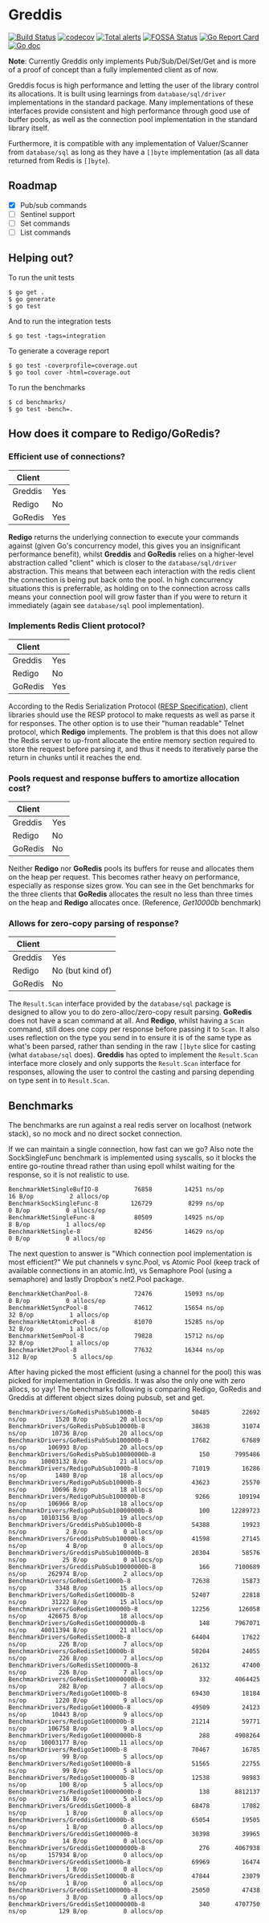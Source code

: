 # Greddis

[![Build Status](https://github.com/mikn/greddis/workflows/build/badge.svg)](https://github.com/mikn/greddis/actions)
[![codecov](https://codecov.io/gh/mikn/greddis/branch/master/graph/badge.svg)](https://codecov.io/gh/mikn/greddis)
[![Total alerts](https://img.shields.io/lgtm/alerts/g/mikn/greddis.svg?logo=lgtm&logoWidth=18)](https://lgtm.com/projects/g/mikn/greddis/alerts/)
[![FOSSA Status](https://app.fossa.com/api/projects/custom%2B13944%2Fgreddis.svg?type=shield)](https://app.fossa.com/projects/custom%2B13944%2Fgreddis?ref=badge_shield)
[![Go Report Card](https://goreportcard.com/badge/github.com/mikn/greddis)](https://goreportcard.com/report/github.com/mikn/greddis)
[![Go doc](http://img.shields.io/badge/go-documentation-blue.svg?style=flat-square)](https://godoc.org/github.com/mikn/greddis)

**Note**: Currently Greddis only implements Pub/Sub/Del/Set/Get and is more of a proof of concept than a fully implemented client as of now.

Greddis focus is high performance and letting the user of the library control its allocations. It is built using learnings from `database/sql/driver` implementations in the standard package. Many implementations of these interfaces provide consistent and high performance through good use of buffer pools, as well as the connection pool implementation in the standard library itself.

Furthermore, it is compatible with any implementation of Valuer/Scanner from `database/sql` as long as they have a `[]byte` implementation (as all data returned from Redis is `[]byte`).

## Roadmap
 - [x] Pub/sub commands
 - [ ] Sentinel support
 - [ ] Set commands
 - [ ] List commands

## Helping out?
To run the unit tests
```
$ go get .
$ go generate
$ go test
```
And to run the integration tests
```
$ go test -tags=integration
```
To generate a coverage report
```
$ go test -coverprofile=coverage.out
$ go tool cover -html=coverage.out
```

To run the benchmarks
```
$ cd benchmarks/
$ go test -bench=.
```


## How does it compare to Redigo/GoRedis?

### Efficient use of connections?

| Client  |     |
| ------- | --- |
| Greddis | Yes |
| Redigo  | No  |
| GoRedis | Yes |

**Redigo** returns the underlying connection to execute your commands against (given Go's concurrency model, this gives you an insignificant performance benefit), whilst **Greddis** and **GoRedis** relies on a higher-level abstraction called "client" which is closer to the `database/sql/driver` abstraction. This means that between each interaction with the redis client the connection is being put back onto the pool. In high concurrency situations this is preferrable, as holding on to the connection across calls means your connection pool will grow faster than if you were to return it immediately (again see `database/sql` pool implementation).

### Implements Redis Client protocol?

| Client  |     |
| ------- | --- |
| Greddis | Yes |
| Redigo  | No  |
| GoRedis | Yes |

According to the Redis Serialization Protocol ([RESP Specification](https://redis.io/topics/protocol)), client libraries should use the RESP protocol to make requests as well as parse it for responses. The other option is to use their "human readable" Telnet protocol, which **Redigo** implements. The problem is that this does not allow the Redis server to up-front allocate the entire memory section required to store the request before parsing it, and thus it needs to iteratively parse the return in chunks until it reaches the end.

### Pools request and response buffers to amortize allocation cost?

| Client  |     |
| ------- | --- |
| Greddis | Yes |
| Redigo  | No  |
| GoRedis | No  |

Neither **Redigo** nor **GoRedis** pools its buffers for reuse and allocates them on the heap per request. This becomes rather heavy on performance, especially as response sizes grow. You can see in the Get benchmarks for the three clients that **GoRedis** allocates the result no less than three times on the heap and **Redigo** allocates once. (Reference, *Get10000b* benchmark)

### Allows for zero-copy parsing of response?

| Client  |                  |
| ------- | ---------------- |
| Greddis | Yes              |
| Redigo  | No (but kind of) |
| GoRedis | No               |

The `Result.Scan` interface provided by the `database/sql` package is designed to allow you to do zero-alloc/zero-copy result parsing. **GoRedis** does not have a scan command at all. And **Redigo**, whilst having a `Scan` command, still does one copy per response before passing it to `Scan`. It also uses reflection on the type you send in to ensure it is of the same type as what's been parsed, rather than sending in the raw `[]byte` slice for casting (what `database/sql` does). **Greddis** has opted to implement the `Result.Scan` interface more closely and only supports the `Result.Scan` interface for responses, allowing the user to control the casting and parsing depending on type sent in to `Result.Scan`.

## Benchmarks

The benchmarks are run against a real redis server on localhost (network stack), so no mock and no direct socket connection.

If we can maintain a single connection, how fast can we go?
Also note the SockSingleFunc benchmark is implemented using syscalls, so it blocks the entire go-routine thread rather than using epoll whilst waiting for the response, so it is not realistic to use.
```
BenchmarkNetSingleBufIO-8   	   76858	     14251 ns/op	      16 B/op	       2 allocs/op
BenchmarkSockSingleFunc-8   	  126729	      8299 ns/op	       0 B/op	       0 allocs/op
BenchmarkNetSingleFunc-8    	   80509	     14925 ns/op	       8 B/op	       1 allocs/op
BenchmarkNetSingle-8        	   82456	     14629 ns/op	       0 B/op	       0 allocs/op
```
The next question to answer is "Which connection pool implementation is most efficient?"
We put channels v sync.Pool, vs Atomic Pool (keep track of available connections in an atomic.Int), vs Semaphore Pool (using a semaphore) and lastly Dropbox's net2.Pool package.
```
BenchmarkNetChanPool-8      	   72476	     15093 ns/op	       0 B/op	       0 allocs/op
BenchmarkNetSyncPool-8      	   74612	     15654 ns/op	      32 B/op	       1 allocs/op
BenchmarkNetAtomicPool-8    	   81070	     15285 ns/op	      32 B/op	       1 allocs/op
BenchmarkNetSemPool-8       	   79828	     15712 ns/op	      32 B/op	       1 allocs/op
BenchmarkNet2Pool-8         	   77632	     16344 ns/op	     312 B/op	       5 allocs/op

```
After having picked the most efficient (using a channel for the pool) this was picked for implementation in Greddis. It was also the only one with zero allocs, so yay!
The benchmarks following is comparing Redigo, GoRedis and Greddis at different object sizes doing pubsub, set and get.
```
BenchmarkDrivers/GoRedisPubSub1000b-8         	   50485	     22692 ns/op	    1520 B/op	      20 allocs/op
BenchmarkDrivers/GoRedisPubSub10000b-8        	   38638	     31074 ns/op	   10736 B/op	      20 allocs/op
BenchmarkDrivers/GoRedisPubSub100000b-8       	   17682	     67689 ns/op	  106993 B/op	      20 allocs/op
BenchmarkDrivers/GoRedisPubSub10000000b-8     	     150	   7995486 ns/op	10003132 B/op	      21 allocs/op
BenchmarkDrivers/RedigoPubSub1000b-8          	   71019	     16286 ns/op	    1480 B/op	      18 allocs/op
BenchmarkDrivers/RedigoPubSub10000b-8         	   43623	     25570 ns/op	   10696 B/op	      18 allocs/op
BenchmarkDrivers/RedigoPubSub100000b-8        	    9266	    109194 ns/op	  106966 B/op	      18 allocs/op
BenchmarkDrivers/RedigoPubSub10000000b-8      	     100	  12289723 ns/op	10103156 B/op	      19 allocs/op
BenchmarkDrivers/GreddisPubSub1000b-8         	   54388	     19923 ns/op	       2 B/op	       0 allocs/op
BenchmarkDrivers/GreddisPubSub10000b-8        	   41598	     27145 ns/op	       4 B/op	       0 allocs/op
BenchmarkDrivers/GreddisPubSub100000b-8       	   20304	     58576 ns/op	      25 B/op	       0 allocs/op
BenchmarkDrivers/GreddisPubSub10000000b-8     	     166	   7100689 ns/op	  262974 B/op	       2 allocs/op
BenchmarkDrivers/GoRedisGet1000b-8            	   72638	     15873 ns/op	    3348 B/op	      15 allocs/op
BenchmarkDrivers/GoRedisGet10000b-8           	   52407	     22818 ns/op	   31222 B/op	      15 allocs/op
BenchmarkDrivers/GoRedisGet100000b-8          	   12256	    126058 ns/op	  426675 B/op	      18 allocs/op
BenchmarkDrivers/GoRedisGet10000000b-8        	     148	   7967071 ns/op	40011394 B/op	      21 allocs/op
BenchmarkDrivers/GoRedisSet1000b-8            	   64404	     17622 ns/op	     226 B/op	       7 allocs/op
BenchmarkDrivers/GoRedisSet10000b-8           	   50204	     24055 ns/op	     226 B/op	       7 allocs/op
BenchmarkDrivers/GoRedisSet100000b-8          	   26132	     47400 ns/op	     226 B/op	       7 allocs/op
BenchmarkDrivers/GoRedisSet10000000b-8        	     332	   4064425 ns/op	     282 B/op	       7 allocs/op
BenchmarkDrivers/RedigoGet1000b-8             	   69430	     18184 ns/op	    1220 B/op	       9 allocs/op
BenchmarkDrivers/RedigoGet10000b-8            	   49509	     24123 ns/op	   10443 B/op	       9 allocs/op
BenchmarkDrivers/RedigoGet100000b-8           	   21214	     59771 ns/op	  106758 B/op	       9 allocs/op
BenchmarkDrivers/RedigoGet10000000b-8         	     288	   4908264 ns/op	10003177 B/op	      11 allocs/op
BenchmarkDrivers/RedigoSet1000b-8             	   70467	     16785 ns/op	      99 B/op	       5 allocs/op
BenchmarkDrivers/RedigoSet10000b-8            	   51565	     22755 ns/op	      99 B/op	       5 allocs/op
BenchmarkDrivers/RedigoSet100000b-8           	   12538	     98983 ns/op	     100 B/op	       5 allocs/op
BenchmarkDrivers/RedigoSet10000000b-8         	     138	   8812137 ns/op	     216 B/op	       5 allocs/op
BenchmarkDrivers/GreddisGet1000b-8            	   68478	     17082 ns/op	       1 B/op	       0 allocs/op
BenchmarkDrivers/GreddisGet10000b-8           	   65054	     19505 ns/op	       1 B/op	       0 allocs/op
BenchmarkDrivers/GreddisGet100000b-8          	   30398	     39965 ns/op	      14 B/op	       0 allocs/op
BenchmarkDrivers/GreddisGet10000000b-8        	     276	   4067938 ns/op	  157934 B/op	       0 allocs/op
BenchmarkDrivers/GreddisSet1000b-8            	   69969	     16474 ns/op	       1 B/op	       0 allocs/op
BenchmarkDrivers/GreddisSet10000b-8           	   47844	     23079 ns/op	       1 B/op	       0 allocs/op
BenchmarkDrivers/GreddisSet100000b-8          	   25050	     47438 ns/op	       3 B/op	       0 allocs/op
BenchmarkDrivers/GreddisSet10000000b-8        	     340	   4707750 ns/op	     129 B/op	       0 allocs/op
```
